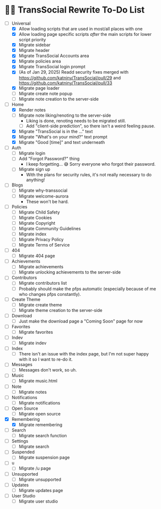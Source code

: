 # 👩‍💻 TransSocial Rewrite To-Do List
- [ ] Universal
   - [x] Allow loading scripts that are used in most/all places with one
   - [x] Allow loading page specific scripts *after* the main scripts for lower script priority
   - [x] Migrate sidebar
   - [x] Migrate header
   - [x] Migrate TransSocial Accounts area
   - [x] Migrate policies area
   - [x] Migrate TransSocial login prompt
   - [x] (As of Jan 29, 2025) Readd security fixes merged with https://github.com/katniny/TransSocial/pull/29 and https://github.com/katniny/TransSocial/pull/33
   - [x] Migrate page loader
   - [ ] Migrate create note popup
   - [ ] Migrate note creation to the server-side
- [ ] Home
   - [x] Render notes
   - [ ] Migrate note liking/renoting to the server-side 
      - Liking is done, renoting needs to be migrated still.
      - [ ] Add "client-side prediction", so there isn't a weird feeling pause.
   - [x] Migrate "TransSocial is in the ..." text
   - [x] Migrate "What's on your mind?" text prompt
   - [x] Migrate "Good [time]" and text underneath
- [ ] Auth
   - [ ] Migrate login
   - [ ] Add "Forgot Password?" thing
      - I keep forgetting... 😅 Sorry everyone who forgot their password.
   - [ ] Migrate sign up
      - With the plans for security rules, it's not really necessary to do anything!
- [ ] Blogs
   - [ ] Migrate why-transsocial
   - [ ] Migrate welcome-aurora
      - These won't be hard.
- [ ] Policies
   - [ ] Migrate Child Safety
   - [ ] Migrate Cookies
   - [ ] Migrate Copyright
   - [ ] Migrate Community Guidelines
   - [ ] Migrate index
   - [ ] Migrate Privacy Policy
   - [ ] Migrate Terms of Service
- [ ] 404
   - [ ] Migrate 404 page
- [ ] Achievements
   - [ ] Migrate achievements
   - [ ] Migrate unlocking achievements to the server-side
- [ ] Contributors
   - [ ] Migrate contributors list
   - [ ] Probably should make the pfps automatic (especially because of me who changes pfps constantly).
- [ ] Create Theme
   - [ ] Migrate create theme
   - [ ] Migrate theme creation to the server-side
- [ ] Download
   - [ ] Just make the download page a "Coming Soon" page for now
- [ ] Favorites
   - [ ] Migrate favorites
- [ ] Indev
   - [ ] Migrate indev
- [ ] Index
   - [ ] There isn't an issue with the index page, but I'm not super happy with it so I want to re-do it.
- [ ] Messages
   - [ ] Messages don't work, so uh. 
- [ ] Music
   - [ ] Migrate music.html
- [ ] Note
   - [ ] Migrate notes
- [ ] Notifications
   - [ ] Migrate notifications
- [ ] Open Source
   - [ ] Migrate open source
- [x] Remembering
   - [x] Migrate remembering
- [ ] Search
   - [ ] Migrate search function
- [ ] Settings
   - [ ] Migrate search
- [ ] Suspended
   - [ ] Migrate suspension page
- [ ] u
   - [ ] Migrate /u page
- [ ] Unsupported
   - [ ] Migrate unsupported
- [ ] Updates
   - [ ] Migrate updates page
- [ ] User Studio
   - [ ] Migrate user studio